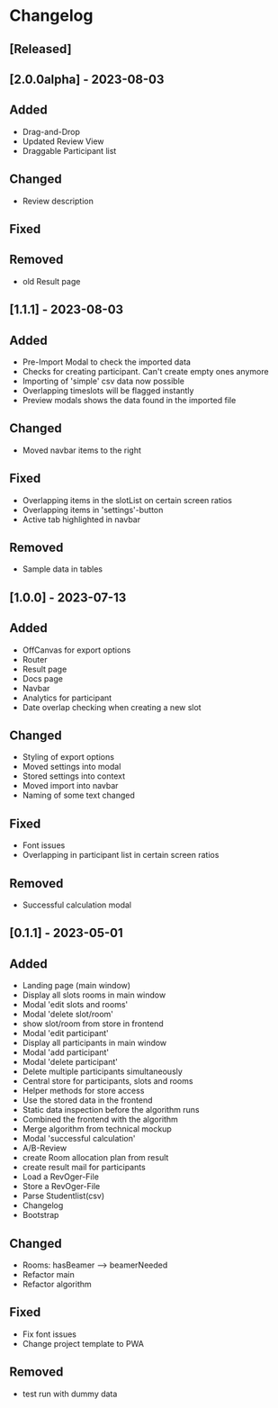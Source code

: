 # Changelog

## [Released]

## [2.0.0alpha] - 2023-08-03

## Added
- Drag-and-Drop
- Updated Review View
- Draggable Participant list

## Changed
- Review description

## Fixed

## Removed
- old Result page

## [1.1.1] - 2023-08-03

## Added
- Pre-Import Modal to check the imported data
- Checks for creating participant. Can't create empty ones anymore
- Importing of 'simple' csv data now possible
- Overlapping timeslots will be flagged instantly
- Preview modals shows the data found in the imported file

## Changed
- Moved navbar items to the right

## Fixed
- Overlapping items in the slotList on certain screen ratios
- Overlapping items in 'settings'-button
- Active tab highlighted in navbar

## Removed
- Sample data in tables

## [1.0.0] - 2023-07-13

## Added
- OffCanvas for export options
- Router
- Result page
- Docs page
- Navbar
- Analytics for participant
- Date overlap checking when creating a new slot

## Changed
- Styling of export options
- Moved settings into modal
- Stored settings into context
- Moved import into  navbar
- Naming of some text changed

## Fixed
- Font issues
- Overlapping in participant list in certain screen ratios

## Removed
- Successful calculation modal

## [0.1.1] - 2023-05-01

## Added

- Landing page (main window)
- Display all slots rooms in main window
- Modal 'edit slots and rooms'
- Modal 'delete slot/room'
- show slot/room from store in frontend
- Modal 'edit participant'
- Display all participants in main window
- Modal 'add participant'
- Modal 'delete participant'
- Delete multiple participants simultaneously
- Central store for participants, slots and rooms
- Helper methods for store access
- Use the stored data in the frontend
- Static data inspection before the algorithm runs
- Combined the frontend with the algorithm
- Merge algorithm from technical mockup
- Modal 'successful calculation'
- A/B-Review
- create Room allocation plan from result
- create result mail for participants
- Load a RevOger-File
- Store a RevOger-File
- Parse Studentlist(csv)
- Changelog
- Bootstrap

## Changed
- Rooms: hasBeamer --> beamerNeeded
- Refactor main
- Refactor algorithm

## Fixed
- Fix font issues
- Change project template to PWA

## Removed
- test run with dummy data